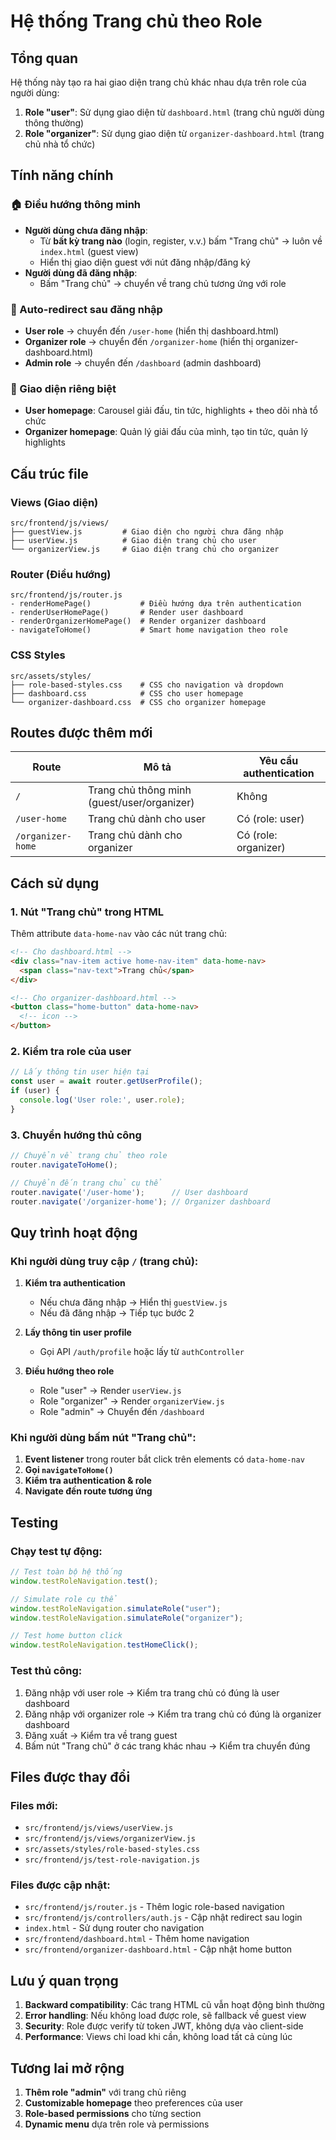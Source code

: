 # Hệ thống Trang chủ theo Role

## Tổng quan

Hệ thống này tạo ra hai giao diện trang chủ khác nhau dựa trên role của người dùng:

1. **Role "user"**: Sử dụng giao diện từ `dashboard.html` (trang chủ người dùng thông thường)
2. **Role "organizer"**: Sử dụng giao diện từ `organizer-dashboard.html` (trang chủ nhà tổ chức)

## Tính năng chính

### 🏠 Điều hướng thông minh
- **Người dùng chưa đăng nhập**:
  - Từ **bất kỳ trang nào** (login, register, v.v.) bấm "Trang chủ" → luôn về `index.html` (guest view)
  - Hiển thị giao diện guest với nút đăng nhập/đăng ký
- **Người dùng đã đăng nhập**:
  - Bấm "Trang chủ" → chuyển về trang chủ tương ứng với role

### 🔄 Auto-redirect sau đăng nhập
- **User role** → chuyển đến `/user-home` (hiển thị dashboard.html)
- **Organizer role** → chuyển đến `/organizer-home` (hiển thị organizer-dashboard.html)
- **Admin role** → chuyển đến `/dashboard` (admin dashboard)

### 🎨 Giao diện riêng biệt
- **User homepage**: Carousel giải đấu, tin tức, highlights + theo dõi nhà tổ chức
- **Organizer homepage**: Quản lý giải đấu của mình, tạo tin tức, quản lý highlights

## Cấu trúc file

### Views (Giao diện)
```
src/frontend/js/views/
├── guestView.js         # Giao diện cho người chưa đăng nhập
├── userView.js          # Giao diện trang chủ cho user
└── organizerView.js     # Giao diện trang chủ cho organizer
```

### Router (Điều hướng)
```
src/frontend/js/router.js
- renderHomePage()           # Điều hướng dựa trên authentication
- renderUserHomePage()       # Render user dashboard
- renderOrganizerHomePage()  # Render organizer dashboard
- navigateToHome()           # Smart home navigation theo role
```

### CSS Styles
```
src/assets/styles/
├── role-based-styles.css    # CSS cho navigation và dropdown
├── dashboard.css            # CSS cho user homepage
└── organizer-dashboard.css  # CSS cho organizer homepage
```

## Routes được thêm mới

| Route | Mô tả | Yêu cầu authentication |
|-------|-------|----------------------|
| `/` | Trang chủ thông minh (guest/user/organizer) | Không |
| `/user-home` | Trang chủ dành cho user | Có (role: user) |
| `/organizer-home` | Trang chủ dành cho organizer | Có (role: organizer) |

## Cách sử dụng

### 1. Nút "Trang chủ" trong HTML
Thêm attribute `data-home-nav` vào các nút trang chủ:

```html
<!-- Cho dashboard.html -->
<div class="nav-item active home-nav-item" data-home-nav>
  <span class="nav-text">Trang chủ</span>
</div>

<!-- Cho organizer-dashboard.html -->
<button class="home-button" data-home-nav>
  <!-- icon -->
</button>
```

### 2. Kiểm tra role của user
```javascript
// Lấy thông tin user hiện tại
const user = await router.getUserProfile();
if (user) {
  console.log('User role:', user.role);
}
```

### 3. Chuyển hướng thủ công
```javascript
// Chuyển về trang chủ theo role
router.navigateToHome();

// Chuyển đến trang chủ cụ thể
router.navigate('/user-home');      // User dashboard
router.navigate('/organizer-home'); // Organizer dashboard
```

## Quy trình hoạt động

### Khi người dùng truy cập `/` (trang chủ):

1. **Kiểm tra authentication**
   - Nếu chưa đăng nhập → Hiển thị `guestView.js`
   - Nếu đã đăng nhập → Tiếp tục bước 2

2. **Lấy thông tin user profile**
   - Gọi API `/auth/profile` hoặc lấy từ `authController`

3. **Điều hướng theo role**
   - Role "user" → Render `userView.js`
   - Role "organizer" → Render `organizerView.js`
   - Role "admin" → Chuyển đến `/dashboard`

### Khi người dùng bấm nút "Trang chủ":

1. **Event listener** trong router bắt click trên elements có `data-home-nav`
2. **Gọi `navigateToHome()`**
3. **Kiểm tra authentication & role**
4. **Navigate đến route tương ứng**

## Testing

### Chạy test tự động:
```javascript
// Test toàn bộ hệ thống
window.testRoleNavigation.test();

// Simulate role cụ thể
window.testRoleNavigation.simulateRole("user");
window.testRoleNavigation.simulateRole("organizer");

// Test home button click
window.testRoleNavigation.testHomeClick();
```

### Test thủ công:
1. Đăng nhập với user role → Kiểm tra trang chủ có đúng là user dashboard
2. Đăng nhập với organizer role → Kiểm tra trang chủ có đúng là organizer dashboard
3. Đăng xuất → Kiểm tra về trang guest
4. Bấm nút "Trang chủ" ở các trang khác nhau → Kiểm tra chuyển đúng

## Files được thay đổi

### Files mới:
- `src/frontend/js/views/userView.js`
- `src/frontend/js/views/organizerView.js`
- `src/assets/styles/role-based-styles.css`
- `src/frontend/js/test-role-navigation.js`

### Files được cập nhật:
- `src/frontend/js/router.js` - Thêm logic role-based navigation
- `src/frontend/js/controllers/auth.js` - Cập nhật redirect sau login
- `index.html` - Sử dụng router cho navigation
- `src/frontend/dashboard.html` - Thêm home navigation
- `src/frontend/organizer-dashboard.html` - Cập nhật home button

## Lưu ý quan trọng

1. **Backward compatibility**: Các trang HTML cũ vẫn hoạt động bình thường
2. **Error handling**: Nếu không load được role, sẽ fallback về guest view
3. **Security**: Role được verify từ token JWT, không dựa vào client-side
4. **Performance**: Views chỉ load khi cần, không load tất cả cùng lúc

## Tương lai mở rộng

1. **Thêm role "admin"** với trang chủ riêng
2. **Customizable homepage** theo preferences của user
3. **Role-based permissions** cho từng section
4. **Dynamic menu** dựa trên role và permissions
